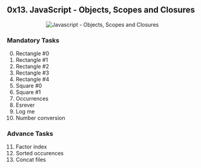 ## 0x13. JavaScript - Objects, Scopes and Closures

<p align="center"><img src="https://i.ytimg.com/vi/S3cBIww_6os/maxresdefault.jpg" alt="Javascript - Objects, Scopes and Closures" /></p>

### Mandatory Tasks
0. Rectangle #0
1. Rectangle #1
2. Rectangle #2
3. Rectangle #3
4. Rectangle #4
5. Square #0
6. Square #1
7. Occurrences
8. Esrever
9. Log me
10. Number conversion

### Advance Tasks
11. Factor index
12. Sorted occurences
13. Concat files
